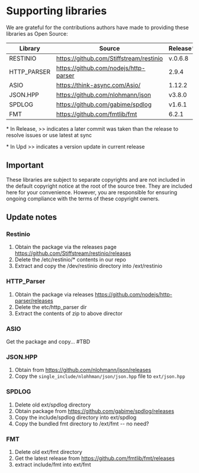 # Supporting libraries

We are grateful for the contributions authors have made to providing these libraries as Open Source:

| Library | Source | Release* | Commit | Upd |
| ------- | ------- | ------ | -------| -------|
RESTINIO | https://github.com/Stiffstream/restinio | v.0.6.8 | c34f83a68e60537eba52e2d076ed22495ad4c5df |*| 
HTTP_PARSER | https://github.com/nodejs/http-parser | 2.9.4 | 2343fd6b5214b2ded2cdcf76de2bf60903bb90cd |*|
ASIO | https://think-async.com/Asio/ | 1.12.2 | N/A ||
JSON.HPP | https://github.com/nlohmann/json | v3.8.0 | e7452d87783fbf6e9d320d515675e26dfd1271c5 |*|
SPDLOG | https://github.com/gabime/spdlog |  v1.6.1 | 22a169bc319ac06948e7ee0be6b9b0ac81386604 |*| 
FMT | https://github.com/fmtlib/fmt | 6.2.1 | 19bd751020a1f3c3363b2eb67a039852f139a8d3 |*| 

\* In Release, \>\> indicates a later commit was taken than the release to resolve issues or use latest at sync

\* In Upd \>\> indicates a version update in current release

## Important
These libraries are subject to separate copyrights and are not included in the default copyright notice
at the root of the source tree. They are included here for your convenience. However, you are responsible for
ensuring ongoing compliance with the terms of these copyright owners.

## Update notes

### Restinio
1. Obtain the package via the releases page https://github.com/Stiffstream/restinio/releases
2. Delete the /etc/restinio/* contents in our repo 
2. Extract and copy the /dev/restinio directory into /ext/restinio
 
### HTTP_Parser
1. Obtain the package via releases https://github.com/nodejs/http-parser/releases
2. Delete the etc/http_parser dir
3. Extract the contents of zip to above director

### ASIO
Get the package and copy... #TBD

### JSON.HPP
1. Obtain from https://github.com/nlohmann/json/releases
2. Copy the `single_include/nlohhman/json/json.hpp` file to `ext/json.hpp`

### SPDLOG
1. Delete old ext/spdlog directory
2. Obtain package from https://github.com/gabime/spdlog/releases
2. Copy the include/spdlog directory into ext/spdlog
3. Copy the bundled fmt directory to /ext/fmt -- no need?

### FMT
1. Delete old ext/fmt directory
2. Get the latest release from https://github.com/fmtlib/fmt/releases
3. extract include/fmt into ext/fmt
